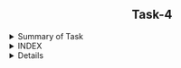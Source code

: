 <h2 align="center">Task-4</h2>


<details>
  <summary> Summary of Task </summary>
  <ul>
    <br>
    <li> Write a script in Shell.</li>
    <li> This script has been used to download 2 google sheets. </li>
    <li> Both of those Google sheets will have the formate csv file. </li>
    <li> Only the name, Average and Sum columns and their values should be printed. </li>
     <li>After that we get the downloaded seat compaired from our existing seat.</li>
  </ul>
</details>

<details>
<summary> INDEX </summary>
  <ul>
    <br>
    <li> Test cases</li>
    <li> Implementation </li>
    <li> Script </li>
    <li> Log file </li>
    <li> download files link  </li>
    <li> Conclusion </li>
  </ul>
  </details>
  
<details>
<summary> Details </summary>
  <ul>
    
<details>
  <summary> Test Cases </summary>
  
|S.NO|Test Cases|Test Case Description|Expected Result|Test Status|Output|
|:----:|:-----:|:-----:|:-----:|:-----:|:----:|
|1|**Published Url** |First of all, i used publish to the web option to publish a spreadsheet link and select the .csv format |Url should be published|**PASS** |![webpubleshed](https://user-images.githubusercontent.com/82143335/117056330-d26c8300-ad39-11eb-8232-a9609f1167f8.PNG)|
|2|**The path of commands  is declared in Variable** |I declared the path of commands in variables in the configuration file which i used in my script file. |Path of command should be declare in the variable |**PASS** |![variables](https://user-images.githubusercontent.com/82143335/117057021-95ed5700-ad3a-11eb-9253-faa5df8ca109.PNG)|
|3|**Google spread sheet downloaded in CSV format** |I used wget with -q option with url of the google spread sheet to download in csv format -q option is used for silently downloaded <br/> I used this $WGET $WGETOPT1 $MYURL111 and $MYURL222 the value of these variable extracting from the configuration file |Google spreadsheet in csv format should be downloaded |**PASS** | ![csv formate](https://user-images.githubusercontent.com/82143335/117057486-24fa6f00-ad3b-11eb-8236-6796b3b96303.PNG) |
|4|**Rename downloaded file**|I rename the file   by using mv command  <br/> I used this $MV $OLDFILENAME1 $NEWFILENAME1  the value of these variable extracted from the configuration file |Files should be renamed|**PASS**
|5 |**Rename downloaded file** |I rename the file by using mv command  <br/> I used this $MV $OLDFILENAME2 $NEWFILENAME2 the value of these variable extracted from the configuration file |Files should be renamed|**PASS** 
|6 |**DISPLAY THE OUTPUT using configuration file** | I used the source of configuration file in the script and run the script  <br/> I used  this to extract the required column (awk -F "," '{print "Name :",$name1, "\n", "Sum :",$average1* m "\n", "Average :",$average1, "\n"}') |Script should be run and display the output |**PASS** | ![output](https://user-images.githubusercontent.com/82143335/117057924-a6ea9800-ad3b-11eb-8577-5bfdddeadd6a.PNG) |
|7 |**Adding the column at the top of the spreadsheet** |When i add add a column from the top to my google spreadsheet,it shows in the csv file |--|**PASS**|--|
|8 |**On updating a value below in the spreadsheet** |When i add a value from below in the spreadsheet,it shows in my output. |Output should be updated |**PASS** | |
|9 |**log file** |when script run all logs genrate in log file |log should be genrated successfully in log file |**pass** |![log](https://user-images.githubusercontent.com/82143335/117058350-25473a00-ad3c-11eb-97a4-e4acc19efe6b.PNG)|

  
  </details>
    <details>
      <summary> Script </summary>
    </details>
    <details>
      <summary> Implementation </summary>
    </details>
    <details>
      <summary> Conclusion </summary>
      I want to share this when i worked in this script.So i got to learn many new things and this script was working right.
    </details>     
  </ul>
  ```
     Thank You
```    
  
  </details>

 



